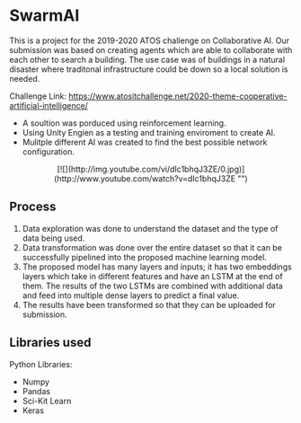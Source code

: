 # SwarmAI
This is a project for the 2019-2020 ATOS challenge on Collaborative AI. Our submission was based on creating agents which are able to collaborate with each other to search a building. The use case was of buildings in a natural disaster where traditonal infrastructure could be down so a local solution is needed. 

Challenge Link: https://www.atositchallenge.net/2020-theme-cooperative-artificial-intelligence/

* A soultion was porduced using reinforcement learning.
* Using Unity Engien as a testing and training enviroment to create AI.
* Mulitple different AI was created to find the best possible network configuration.
<p align="center">
    [![](http://img.youtube.com/vi/dIc1bhqJ3ZE/0.jpg)](http://www.youtube.com/watch?v=dIc1bhqJ3ZE "")
</p>

## Process
1. Data exploration was done to understand the dataset and the type of data being used.
2. Data transformation was done over the entire dataset so that it can be successfully pipelined into the proposed machine learning model.
3. The proposed model has many layers and inputs; it has two embeddings layers which take in different features and have an LSTM at the end of them. 
The results of the two LSTMs are combined with additional data and feed into multiple dense layers to predict a final value.
4. The results have been transformed so that they can be uploaded for submission.

## Libraries used

Python Libraries:
* Numpy
* Pandas
* Sci-Kit Learn
* Keras
